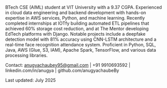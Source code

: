 BTech CSE (AIML) student at VIT University with a 9.37 CGPA. Experienced in cloud data engineering and backend development with hands-on expertise in AWS services, Python, and machine learning. Recently completed internships at IOTfy building automated ETL pipelines that achieved 60% storage cost reduction, and at The Mentor developing EdTech platforms with Django. Notable projects include a deepfake detection model with 81% accuracy using CNN-LSTM architecture and a real-time face recognition attendance system. Proficient in Python, SQL, Java, AWS (Glue, S3, IAM), Apache Spark, TensorFlow, and various data processing libraries.

Contact: anugyachaubey95@gmail.com | +91 9910693592 | linkedin.com/in/anugya | github.com/anugyachaubeBy

Last updated: July 2025
